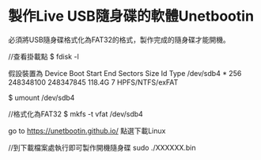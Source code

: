 # 製作Live USB隨身碟的軟體Unetbootin

必須將USB隨身碟格式化為FAT32的格式，製作完成的隨身碟才能開機。

//查看掛載點
$ fdisk -l 

假設裝置為
Device Boot Start End Sectors Size Id Type
/dev/sdb4 * 256 248348100 248347845 118.4G 7 HPFS/NTFS/exFAT

$ umount /dev/sdb4

//格式化為FAT32
$ mkfs -t vfat /dev/sdb4

go to https://unetbootin.github.io/ 點選下載Linux

//到下載檔案處執行即可製作開機隨身碟
sudo ./XXXXXX.bin

